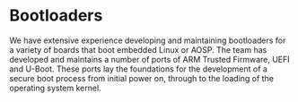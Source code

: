 # Bootloaders

We have extensive experience developing and maintaining bootloaders for a variety of boards that boot embedded Linux or AOSP. The team has developed and maintains a number of ports of ARM Trusted Firmware, UEFI and U-Boot.  These ports lay the foundations for the development of a secure boot process from initial power on, through to the loading of the operating system kernel. 
